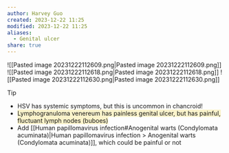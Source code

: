 ```yaml
---
author: Harvey Guo
created: 2023-12-22 11:25
modified: 2023-12-22 11:25
aliases:
  - Genital ulcer
share: true
---
```

![[Pasted image 20231222112609.png|Pasted image 20231222112609.png]]
![[Pasted image 20231222112618.png|Pasted image 20231222112618.png]]
![[Pasted image 20231222112630.png|Pasted image 20231222112630.png]]

>[!tip] 
>- HSV has systemic symptoms, but this is uncommon in chancroid!
>- <span style="background:rgba(240, 200, 0, 0.2)">Lymphogranuloma venereum has painless genital ulcer, but has painful, fluctuant lymph nodes (buboes)</span>
>- Add [[Human papillomavirus infection#Anogenital warts (Condylomata acuminata)|Human papillomavirus infection > Anogenital warts (Condylomata acuminata)]], which could be painful or not